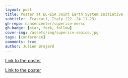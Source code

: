 ```yaml
---
layout: post
title: Poster at EC-ESA Joint Earth System Initiative
subtitle:  Frascati, Italy (22.-24.11.23)
gh-repo: nansencenter/superice-nersc
gh-badge: [star, fork, follow]
cover-img: /assets/img/superice-seaice.jpg
tags: [conference]
comments: true
author: Julien Brajard
---
```


[Link to the poster](https://github.com/nansencenter/superice-nersc-v0.github.io/blob/a87c9ce2fb18b7f23bf4c3b6e635a6c5b7aa41a2/Poster_SuperIce-EC-ESA_Joint_Earth_System_Initiative_2023.pdf)

[Link to the poster](../assets/slides_and_posters/Poster_SuperIce-EC-ESA_Joint_Earth_System_Initiative_2023.pdf)

